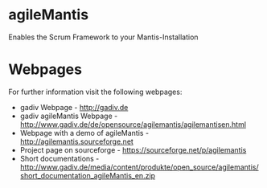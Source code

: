 agileMantis
===========

Enables the Scrum Framework to your Mantis-Installation

Webpages
===========

For further information visit the following webpages:
- gadiv Webpage - http://gadiv.de 
- gadiv agileMantis Webpage - http://www.gadiv.de/de/opensource/agilemantis/agilemantisen.html
- Webpage with a demo of agileMantis  - http://agilemantis.sourceforge.net 
- Project page on sourceforge - https://sourceforge.net/p/agilemantis 
- Short documentations - http://www.gadiv.de/media/content/produkte/open_source/agilemantis/short_documentation_agileMantis_en.zip
